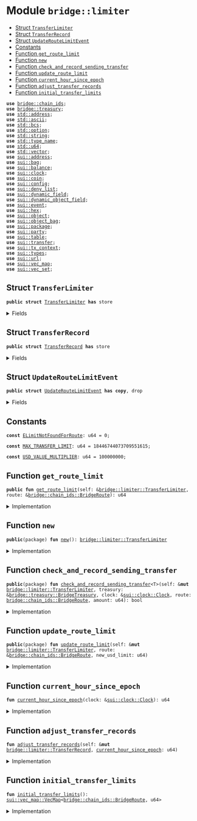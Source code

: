 
<a name="bridge_limiter"></a>

# Module `bridge::limiter`



-  [Struct `TransferLimiter`](#bridge_limiter_TransferLimiter)
-  [Struct `TransferRecord`](#bridge_limiter_TransferRecord)
-  [Struct `UpdateRouteLimitEvent`](#bridge_limiter_UpdateRouteLimitEvent)
-  [Constants](#@Constants_0)
-  [Function `get_route_limit`](#bridge_limiter_get_route_limit)
-  [Function `new`](#bridge_limiter_new)
-  [Function `check_and_record_sending_transfer`](#bridge_limiter_check_and_record_sending_transfer)
-  [Function `update_route_limit`](#bridge_limiter_update_route_limit)
-  [Function `current_hour_since_epoch`](#bridge_limiter_current_hour_since_epoch)
-  [Function `adjust_transfer_records`](#bridge_limiter_adjust_transfer_records)
-  [Function `initial_transfer_limits`](#bridge_limiter_initial_transfer_limits)


<pre><code><b>use</b> <a href="../bridge/chain_ids.md#bridge_chain_ids">bridge::chain_ids</a>;
<b>use</b> <a href="../bridge/treasury.md#bridge_treasury">bridge::treasury</a>;
<b>use</b> <a href="../std/address.md#std_address">std::address</a>;
<b>use</b> <a href="../std/ascii.md#std_ascii">std::ascii</a>;
<b>use</b> <a href="../std/bcs.md#std_bcs">std::bcs</a>;
<b>use</b> <a href="../std/option.md#std_option">std::option</a>;
<b>use</b> <a href="../std/string.md#std_string">std::string</a>;
<b>use</b> <a href="../std/type_name.md#std_type_name">std::type_name</a>;
<b>use</b> <a href="../std/u64.md#std_u64">std::u64</a>;
<b>use</b> <a href="../std/vector.md#std_vector">std::vector</a>;
<b>use</b> <a href="../sui/address.md#sui_address">sui::address</a>;
<b>use</b> <a href="../sui/bag.md#sui_bag">sui::bag</a>;
<b>use</b> <a href="../sui/balance.md#sui_balance">sui::balance</a>;
<b>use</b> <a href="../sui/clock.md#sui_clock">sui::clock</a>;
<b>use</b> <a href="../sui/coin.md#sui_coin">sui::coin</a>;
<b>use</b> <a href="../sui/config.md#sui_config">sui::config</a>;
<b>use</b> <a href="../sui/deny_list.md#sui_deny_list">sui::deny_list</a>;
<b>use</b> <a href="../sui/dynamic_field.md#sui_dynamic_field">sui::dynamic_field</a>;
<b>use</b> <a href="../sui/dynamic_object_field.md#sui_dynamic_object_field">sui::dynamic_object_field</a>;
<b>use</b> <a href="../sui/event.md#sui_event">sui::event</a>;
<b>use</b> <a href="../sui/hex.md#sui_hex">sui::hex</a>;
<b>use</b> <a href="../sui/object.md#sui_object">sui::object</a>;
<b>use</b> <a href="../sui/object_bag.md#sui_object_bag">sui::object_bag</a>;
<b>use</b> <a href="../sui/package.md#sui_package">sui::package</a>;
<b>use</b> <a href="../sui/party.md#sui_party">sui::party</a>;
<b>use</b> <a href="../sui/table.md#sui_table">sui::table</a>;
<b>use</b> <a href="../sui/transfer.md#sui_transfer">sui::transfer</a>;
<b>use</b> <a href="../sui/tx_context.md#sui_tx_context">sui::tx_context</a>;
<b>use</b> <a href="../sui/types.md#sui_types">sui::types</a>;
<b>use</b> <a href="../sui/url.md#sui_url">sui::url</a>;
<b>use</b> <a href="../sui/vec_map.md#sui_vec_map">sui::vec_map</a>;
<b>use</b> <a href="../sui/vec_set.md#sui_vec_set">sui::vec_set</a>;
</code></pre>



<a name="bridge_limiter_TransferLimiter"></a>

## Struct `TransferLimiter`



<pre><code><b>public</b> <b>struct</b> <a href="../bridge/limiter.md#bridge_limiter_TransferLimiter">TransferLimiter</a> <b>has</b> store
</code></pre>



<details>
<summary>Fields</summary>


<dl>
<dt>
<code>transfer_limits: <a href="../sui/vec_map.md#sui_vec_map_VecMap">sui::vec_map::VecMap</a>&lt;<a href="../bridge/chain_ids.md#bridge_chain_ids_BridgeRoute">bridge::chain_ids::BridgeRoute</a>, u64&gt;</code>
</dt>
<dd>
</dd>
<dt>
<code>transfer_records: <a href="../sui/vec_map.md#sui_vec_map_VecMap">sui::vec_map::VecMap</a>&lt;<a href="../bridge/chain_ids.md#bridge_chain_ids_BridgeRoute">bridge::chain_ids::BridgeRoute</a>, <a href="../bridge/limiter.md#bridge_limiter_TransferRecord">bridge::limiter::TransferRecord</a>&gt;</code>
</dt>
<dd>
</dd>
</dl>


</details>

<a name="bridge_limiter_TransferRecord"></a>

## Struct `TransferRecord`



<pre><code><b>public</b> <b>struct</b> <a href="../bridge/limiter.md#bridge_limiter_TransferRecord">TransferRecord</a> <b>has</b> store
</code></pre>



<details>
<summary>Fields</summary>


<dl>
<dt>
<code>hour_head: u64</code>
</dt>
<dd>
</dd>
<dt>
<code>hour_tail: u64</code>
</dt>
<dd>
</dd>
<dt>
<code>per_hour_amounts: vector&lt;u64&gt;</code>
</dt>
<dd>
</dd>
<dt>
<code>total_amount: u64</code>
</dt>
<dd>
</dd>
</dl>


</details>

<a name="bridge_limiter_UpdateRouteLimitEvent"></a>

## Struct `UpdateRouteLimitEvent`



<pre><code><b>public</b> <b>struct</b> <a href="../bridge/limiter.md#bridge_limiter_UpdateRouteLimitEvent">UpdateRouteLimitEvent</a> <b>has</b> <b>copy</b>, drop
</code></pre>



<details>
<summary>Fields</summary>


<dl>
<dt>
<code>sending_chain: u8</code>
</dt>
<dd>
</dd>
<dt>
<code>receiving_chain: u8</code>
</dt>
<dd>
</dd>
<dt>
<code>new_limit: u64</code>
</dt>
<dd>
</dd>
</dl>


</details>

<a name="@Constants_0"></a>

## Constants


<a name="bridge_limiter_ELimitNotFoundForRoute"></a>



<pre><code><b>const</b> <a href="../bridge/limiter.md#bridge_limiter_ELimitNotFoundForRoute">ELimitNotFoundForRoute</a>: u64 = 0;
</code></pre>



<a name="bridge_limiter_MAX_TRANSFER_LIMIT"></a>



<pre><code><b>const</b> <a href="../bridge/limiter.md#bridge_limiter_MAX_TRANSFER_LIMIT">MAX_TRANSFER_LIMIT</a>: u64 = 18446744073709551615;
</code></pre>



<a name="bridge_limiter_USD_VALUE_MULTIPLIER"></a>



<pre><code><b>const</b> <a href="../bridge/limiter.md#bridge_limiter_USD_VALUE_MULTIPLIER">USD_VALUE_MULTIPLIER</a>: u64 = 100000000;
</code></pre>



<a name="bridge_limiter_get_route_limit"></a>

## Function `get_route_limit`



<pre><code><b>public</b> <b>fun</b> <a href="../bridge/limiter.md#bridge_limiter_get_route_limit">get_route_limit</a>(self: &<a href="../bridge/limiter.md#bridge_limiter_TransferLimiter">bridge::limiter::TransferLimiter</a>, route: &<a href="../bridge/chain_ids.md#bridge_chain_ids_BridgeRoute">bridge::chain_ids::BridgeRoute</a>): u64
</code></pre>



<details>
<summary>Implementation</summary>


<pre><code><b>public</b> <b>fun</b> <a href="../bridge/limiter.md#bridge_limiter_get_route_limit">get_route_limit</a>(self: &<a href="../bridge/limiter.md#bridge_limiter_TransferLimiter">TransferLimiter</a>, route: &BridgeRoute): u64 {
    self.transfer_limits[route]
}
</code></pre>



</details>

<a name="bridge_limiter_new"></a>

## Function `new`



<pre><code><b>public</b>(package) <b>fun</b> <a href="../bridge/limiter.md#bridge_limiter_new">new</a>(): <a href="../bridge/limiter.md#bridge_limiter_TransferLimiter">bridge::limiter::TransferLimiter</a>
</code></pre>



<details>
<summary>Implementation</summary>


<pre><code><b>public</b>(package) <b>fun</b> <a href="../bridge/limiter.md#bridge_limiter_new">new</a>(): <a href="../bridge/limiter.md#bridge_limiter_TransferLimiter">TransferLimiter</a> {
    // hardcoded limit <b>for</b> bridge genesis
    <a href="../bridge/limiter.md#bridge_limiter_TransferLimiter">TransferLimiter</a> {
        transfer_limits: <a href="../bridge/limiter.md#bridge_limiter_initial_transfer_limits">initial_transfer_limits</a>(),
        transfer_records: vec_map::empty(),
    }
}
</code></pre>



</details>

<a name="bridge_limiter_check_and_record_sending_transfer"></a>

## Function `check_and_record_sending_transfer`



<pre><code><b>public</b>(package) <b>fun</b> <a href="../bridge/limiter.md#bridge_limiter_check_and_record_sending_transfer">check_and_record_sending_transfer</a>&lt;T&gt;(self: &<b>mut</b> <a href="../bridge/limiter.md#bridge_limiter_TransferLimiter">bridge::limiter::TransferLimiter</a>, treasury: &<a href="../bridge/treasury.md#bridge_treasury_BridgeTreasury">bridge::treasury::BridgeTreasury</a>, clock: &<a href="../sui/clock.md#sui_clock_Clock">sui::clock::Clock</a>, route: <a href="../bridge/chain_ids.md#bridge_chain_ids_BridgeRoute">bridge::chain_ids::BridgeRoute</a>, amount: u64): bool
</code></pre>



<details>
<summary>Implementation</summary>


<pre><code><b>public</b>(package) <b>fun</b> <a href="../bridge/limiter.md#bridge_limiter_check_and_record_sending_transfer">check_and_record_sending_transfer</a>&lt;T&gt;(
    self: &<b>mut</b> <a href="../bridge/limiter.md#bridge_limiter_TransferLimiter">TransferLimiter</a>,
    treasury: &BridgeTreasury,
    clock: &Clock,
    route: BridgeRoute,
    amount: u64,
): bool {
    // Create record <b>for</b> route <b>if</b> not exists
    <b>if</b> (!self.transfer_records.contains(&route)) {
        self
            .transfer_records
            .insert(
                route,
                <a href="../bridge/limiter.md#bridge_limiter_TransferRecord">TransferRecord</a> {
                    hour_head: 0,
                    hour_tail: 0,
                    per_hour_amounts: vector[],
                    total_amount: 0,
                },
            )
    };
    <b>let</b> record = self.transfer_records.get_mut(&route);
    <b>let</b> <a href="../bridge/limiter.md#bridge_limiter_current_hour_since_epoch">current_hour_since_epoch</a> = <a href="../bridge/limiter.md#bridge_limiter_current_hour_since_epoch">current_hour_since_epoch</a>(clock);
    record.<a href="../bridge/limiter.md#bridge_limiter_adjust_transfer_records">adjust_transfer_records</a>(<a href="../bridge/limiter.md#bridge_limiter_current_hour_since_epoch">current_hour_since_epoch</a>);
    // Get limit <b>for</b> the route
    <b>let</b> route_limit = self.transfer_limits.try_get(&route);
    <b>assert</b>!(route_limit.is_some(), <a href="../bridge/limiter.md#bridge_limiter_ELimitNotFoundForRoute">ELimitNotFoundForRoute</a>);
    <b>let</b> route_limit = route_limit.destroy_some();
    <b>let</b> route_limit_adjusted = (route_limit <b>as</b> u128) * (treasury.decimal_multiplier&lt;T&gt;() <b>as</b> u128);
    // Compute notional amount
    // Upcast to u128 to prevent overflow, to not miss out on small amounts.
    <b>let</b> value = (treasury.notional_value&lt;T&gt;() <b>as</b> u128);
    <b>let</b> notional_amount_with_token_multiplier = value * (amount <b>as</b> u128);
    // Check <b>if</b> transfer amount exceed limit
    // Upscale them to the token's decimal.
    <b>if</b> (
        (record.total_amount <b>as</b> u128)
            * (treasury.decimal_multiplier&lt;T&gt;() <b>as</b> u128)
            + notional_amount_with_token_multiplier &gt; route_limit_adjusted
    ) {
        <b>return</b> <b>false</b>
    };
    // Now scale down to notional value
    <b>let</b> notional_amount =
        notional_amount_with_token_multiplier / (treasury.decimal_multiplier&lt;T&gt;() <b>as</b> u128);
    // Should be safe to downcast to u64 after dividing by the decimals
    <b>let</b> notional_amount = (notional_amount <b>as</b> u64);
    // Record transfer value
    <b>let</b> new_amount = record.per_hour_amounts.pop_back() + notional_amount;
    record.per_hour_amounts.push_back(new_amount);
    record.total_amount = record.total_amount + notional_amount;
    <b>true</b>
}
</code></pre>



</details>

<a name="bridge_limiter_update_route_limit"></a>

## Function `update_route_limit`



<pre><code><b>public</b>(package) <b>fun</b> <a href="../bridge/limiter.md#bridge_limiter_update_route_limit">update_route_limit</a>(self: &<b>mut</b> <a href="../bridge/limiter.md#bridge_limiter_TransferLimiter">bridge::limiter::TransferLimiter</a>, route: &<a href="../bridge/chain_ids.md#bridge_chain_ids_BridgeRoute">bridge::chain_ids::BridgeRoute</a>, new_usd_limit: u64)
</code></pre>



<details>
<summary>Implementation</summary>


<pre><code><b>public</b>(package) <b>fun</b> <a href="../bridge/limiter.md#bridge_limiter_update_route_limit">update_route_limit</a>(
    self: &<b>mut</b> <a href="../bridge/limiter.md#bridge_limiter_TransferLimiter">TransferLimiter</a>,
    route: &BridgeRoute,
    new_usd_limit: u64,
) {
    <b>let</b> receiving_chain = *route.destination();
    <b>if</b> (!self.transfer_limits.contains(route)) {
        self.transfer_limits.insert(*route, new_usd_limit);
    } <b>else</b> {
        *&<b>mut</b> self.transfer_limits[route] = new_usd_limit;
    };
    event::emit(<a href="../bridge/limiter.md#bridge_limiter_UpdateRouteLimitEvent">UpdateRouteLimitEvent</a> {
        sending_chain: *route.source(),
        receiving_chain,
        new_limit: new_usd_limit,
    })
}
</code></pre>



</details>

<a name="bridge_limiter_current_hour_since_epoch"></a>

## Function `current_hour_since_epoch`



<pre><code><b>fun</b> <a href="../bridge/limiter.md#bridge_limiter_current_hour_since_epoch">current_hour_since_epoch</a>(clock: &<a href="../sui/clock.md#sui_clock_Clock">sui::clock::Clock</a>): u64
</code></pre>



<details>
<summary>Implementation</summary>


<pre><code><b>fun</b> <a href="../bridge/limiter.md#bridge_limiter_current_hour_since_epoch">current_hour_since_epoch</a>(clock: &Clock): u64 {
    clock::timestamp_ms(clock) / 3600000
}
</code></pre>



</details>

<a name="bridge_limiter_adjust_transfer_records"></a>

## Function `adjust_transfer_records`



<pre><code><b>fun</b> <a href="../bridge/limiter.md#bridge_limiter_adjust_transfer_records">adjust_transfer_records</a>(self: &<b>mut</b> <a href="../bridge/limiter.md#bridge_limiter_TransferRecord">bridge::limiter::TransferRecord</a>, <a href="../bridge/limiter.md#bridge_limiter_current_hour_since_epoch">current_hour_since_epoch</a>: u64)
</code></pre>



<details>
<summary>Implementation</summary>


<pre><code><b>fun</b> <a href="../bridge/limiter.md#bridge_limiter_adjust_transfer_records">adjust_transfer_records</a>(self: &<b>mut</b> <a href="../bridge/limiter.md#bridge_limiter_TransferRecord">TransferRecord</a>, <a href="../bridge/limiter.md#bridge_limiter_current_hour_since_epoch">current_hour_since_epoch</a>: u64) {
    <b>if</b> (self.hour_head == <a href="../bridge/limiter.md#bridge_limiter_current_hour_since_epoch">current_hour_since_epoch</a>) {
        <b>return</b> // nothing to backfill
    };
    <b>let</b> target_tail = <a href="../bridge/limiter.md#bridge_limiter_current_hour_since_epoch">current_hour_since_epoch</a> - 23;
    // If `hour_head` is even older than 24 hours ago, it means all items in
    // `per_hour_amounts` are to be evicted.
    <b>if</b> (self.hour_head &lt; target_tail) {
        self.per_hour_amounts = vector[];
        self.total_amount = 0;
        self.hour_tail = target_tail;
        self.hour_head = target_tail;
        // Don't forget to insert this hour's record
        self.per_hour_amounts.push_back(0);
    } <b>else</b> {
        // self.hour_head is within 24 hour range.
        // some items in `per_hour_amounts` are still valid, we remove stale hours.
        <b>while</b> (self.hour_tail &lt; target_tail) {
            self.total_amount = self.total_amount - self.per_hour_amounts.remove(0);
            self.hour_tail = self.hour_tail + 1;
        }
    };
    // Backfill from hour_head to current hour
    <b>while</b> (self.hour_head &lt; <a href="../bridge/limiter.md#bridge_limiter_current_hour_since_epoch">current_hour_since_epoch</a>) {
        self.per_hour_amounts.push_back(0);
        self.hour_head = self.hour_head + 1;
    }
}
</code></pre>



</details>

<a name="bridge_limiter_initial_transfer_limits"></a>

## Function `initial_transfer_limits`



<pre><code><b>fun</b> <a href="../bridge/limiter.md#bridge_limiter_initial_transfer_limits">initial_transfer_limits</a>(): <a href="../sui/vec_map.md#sui_vec_map_VecMap">sui::vec_map::VecMap</a>&lt;<a href="../bridge/chain_ids.md#bridge_chain_ids_BridgeRoute">bridge::chain_ids::BridgeRoute</a>, u64&gt;
</code></pre>



<details>
<summary>Implementation</summary>


<pre><code><b>fun</b> <a href="../bridge/limiter.md#bridge_limiter_initial_transfer_limits">initial_transfer_limits</a>(): VecMap&lt;BridgeRoute, u64&gt; {
    <b>let</b> <b>mut</b> transfer_limits = vec_map::empty();
    // 5M limit on Sui -&gt; Ethereum mainnet
    transfer_limits.insert(
        chain_ids::get_route(chain_ids::eth_mainnet(), chain_ids::sui_mainnet()),
        5_000_000 * <a href="../bridge/limiter.md#bridge_limiter_USD_VALUE_MULTIPLIER">USD_VALUE_MULTIPLIER</a>,
    );
    // MAX limit <b>for</b> testnet and devnet
    transfer_limits.insert(
        chain_ids::get_route(chain_ids::eth_sepolia(), chain_ids::sui_testnet()),
        <a href="../bridge/limiter.md#bridge_limiter_MAX_TRANSFER_LIMIT">MAX_TRANSFER_LIMIT</a>,
    );
    transfer_limits.insert(
        chain_ids::get_route(chain_ids::eth_sepolia(), chain_ids::sui_custom()),
        <a href="../bridge/limiter.md#bridge_limiter_MAX_TRANSFER_LIMIT">MAX_TRANSFER_LIMIT</a>,
    );
    transfer_limits.insert(
        chain_ids::get_route(chain_ids::eth_custom(), chain_ids::sui_testnet()),
        <a href="../bridge/limiter.md#bridge_limiter_MAX_TRANSFER_LIMIT">MAX_TRANSFER_LIMIT</a>,
    );
    transfer_limits.insert(
        chain_ids::get_route(chain_ids::eth_custom(), chain_ids::sui_custom()),
        <a href="../bridge/limiter.md#bridge_limiter_MAX_TRANSFER_LIMIT">MAX_TRANSFER_LIMIT</a>,
    );
    transfer_limits
}
</code></pre>



</details>
